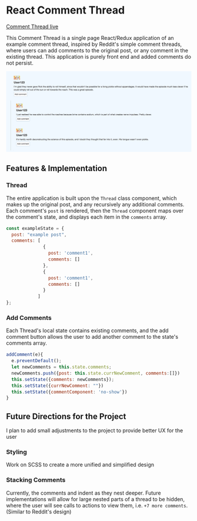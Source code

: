 # React Comment Thread

[Comment Thread live][host]

[host]: https://kpam92.github.io/react-comments/


This Comment Thread is a single page React/Redux application of an example comment thread, inspired by Reddit's simple comment threads, where users can add comments to the original post, or any comment in the existing thread. This application is purely front end and added comments do not persist.

<a href="https://kpam92.github.io/react-comments/">
  <img src="https://github.com/kpam92/react-comments/blob/master/screenshot.png"/>
</a>

## Features & Implementation

### Thread

  The entire application is built upon the `Thread` class component, which makes up the original post, and any recursively any additional comments. Each comment's `post` is rendered, then the `Thread` component maps over the comment's state, and displays each item in the `comments` array.
  ```javascript
  const exampleState = {
    post: "example post",
    comments: [
                {
                  post: 'comment1',
                  comments: []
                },
                {
                  post: 'comment1',
                  comments: []
                }
              ]
  };
  ```
### Add Comments

Each Thread's local state contains existing comments, and the add comment button allows the user to add another comment to the state's comments array.

```javascript
addComment(e){
  e.preventDefault();
  let newComments = this.state.comments;
  newComments.push({post: this.state.currNewComment, comments:[]})
  this.setState({comments: newComments});
  this.setState({currNewComment: ""})
  this.setState({commentComponent: 'no-show'})
}
```

## Future Directions for the Project

I plan to add small adjustments to the project to provide better UX for the user

### Styling

Work on SCSS to create a more unified and simplified design

### Stacking Comments

Currently, the comments and indent as they nest deeper. Future implementations will allow for large nested parts of a thread to be hidden, where the user will see calls to actions to view them, i.e. `+7 more comments`. (Similar to Reddit's design)
